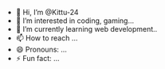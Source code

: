 - 👋 Hi, I’m @Kittu-24
- 👀 I’m interested in coding, gaming...
- 🌱 I’m currently learning web development..
- 📫 How to reach ...
- 😄 Pronouns: ...
- ⚡ Fun fact: ...

<!---
Kittu-24/Kittu-24 is a ✨ special ✨ repository because its `README.md` (this file) appears on your GitHub profile.
You can click the Preview link to take a look at your changes.
--->
